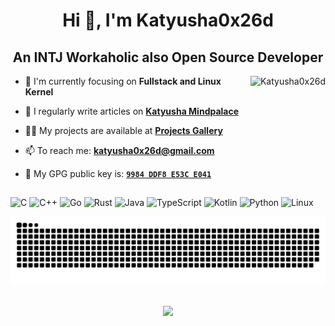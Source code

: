 <h1 align="center">Hi 👋, I'm Katyusha0x26d</h1>
<h2 align="center">An INTJ Workaholic also Open Source Developer</h2>

<img align="right" src="https://github-readme-stats.vercel.app/api?username=Katyusha0x26d&theme=dark&show_icons=true&locale=en" alt="Katyusha0x26d">

- 🌱 I'm currently focusing on **Fullstack and Linux Kernel**

- 📝 I regularly write articles on **[Katyusha Mindpalace](https://katyusha.me/)**

- 👨‍💻 My projects are available at **[Projects Gallery](https://katyusha.me/projects/)**

- 📫 To reach me: **[katyusha0x26d@gmail.com](mailto:katyusha0x26d@gmail.com)**

- 🔑 My GPG public key is: **[`9984 DDF8 E53C E041`](https://keys.openpgp.org/vks/v1/by-fingerprint/0CD109BC6BDAE407EA3AE8A29984DDF8E53CE041)**

## 


![C](https://img.shields.io/badge/c-00599C.svg?style=for-the-badge&logo=c&logoColor=white) ![C++](https://img.shields.io/badge/c++-00599C.svg?style=for-the-badge&logo=c%2B%2B&logoColor=white) ![Go](https://img.shields.io/badge/go-00ADD8.svg?style=for-the-badge&logo=go&logoColor=white) ![Rust](https://img.shields.io/badge/rust-171717.svg?style=for-the-badge&logo=rust&logoColor=white) ![Java](https://img.shields.io/badge/java-38A1CE.svg?style=for-the-badge&logo=openjdk&logoColor=white) ![TypeScript](https://img.shields.io/badge/typescript-3178C6.svg?style=for-the-badge&logo=typescript&logoColor=white) ![Kotlin](https://img.shields.io/badge/kotlin-7F52FF.svg?style=for-the-badge&logo=kotlin&logoColor=white) ![Python](https://img.shields.io/badge/python-3776AB.svg?style=for-the-badge&logo=python&logoColor=white) ![Linux](https://img.shields.io/badge/linux-1793D1.svg?style=for-the-badge&logo=linux&logoColor=white)

![Contributions](https://github.com/Katyusha0x26d/Katyusha0x26d/raw/output/github-contribution-grid-snake-dark.svg)

##
<p align="center"><img src="https://profile-counter.glitch.me/Katyusha0x26d/count.svg" ></p>
